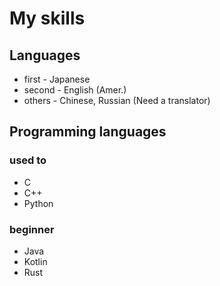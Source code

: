 # My skills
## Languages
- first - Japanese
- second - English (Amer.)
- others - Chinese, Russian (Need a translator)

## Programming languages
### used to
- C
- C++
- Python
### beginner
- Java
- Kotlin
- Rust

